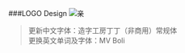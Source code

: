 ﻿###LOGO Design
![亲](https://coding.net/u/Wilson_cn/p/Qin-LOGO/git/raw/master/preview.jpg) 
>更新中文字体：造字工房丁丁（非商用）常规体   
>更换英文单词及字体：MV Boli
